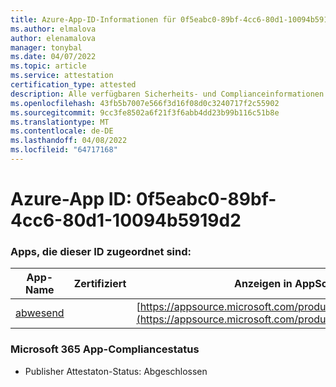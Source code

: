 ```yaml
---
title: Azure-App-ID-Informationen für 0f5eabc0-89bf-4cc6-80d1-10094b5919d2
ms.author: elmalova
author: elenamalova
manager: tonybal
ms.date: 04/07/2022
ms.topic: article
ms.service: attestation
certification_type: attested
description: Alle verfügbaren Sicherheits- und Complianceinformationen für 0f5eabc0-89bf-4cc6-80d1-10094b5919d2.
ms.openlocfilehash: 43fb5b7007e566f3d16f08d0c3240717f2c55902
ms.sourcegitcommit: 9cc3fe8502a6f21f3f6abb4dd23b99b116c51b8e
ms.translationtype: MT
ms.contentlocale: de-DE
ms.lasthandoff: 04/08/2022
ms.locfileid: "64717168"
---
```

# <a name="azure-app-id-0f5eabc0-89bf-4cc6-80d1-10094b5919d2"></a>Azure-App ID: 0f5eabc0-89bf-4cc6-80d1-10094b5919d2


### <a name="apps-associated-with-this-id"></a>Apps, die dieser ID zugeordnet sind:
| **App-Name** | **Zertifiziert** | **Anzeigen in AppSource** |
|--------------|---------------|-----------------------|
| [abwesend](../forward/WA200003833.md) |  | [https://appsource.microsoft.com/product/office/WA200003833](https://appsource.microsoft.com/product/office/WA200003833) |

### <a name="microsoft-365-app-compliance-status"></a>Microsoft 365 App-Compliancestatus
- Publisher Attestaton-Status: Abgeschlossen
